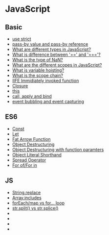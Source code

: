 # JavaScript

## Basic

- [use strict](./basic/03_use_strict.md)
- [pass-by value and pass-by reference](./basic/04_pass-by-value-reference.md)
- [What are different types in JavaScript?](./basic/05_types.md)
- [What is difference between '==' and '==='?](./basic/06_double-triple-equality.md)
- [What is the type of NaN?](./basic/07_NaN.md)
- [What are the different scopes in JavaScript?](./basic/08_Scope.md)
- [What is variable hoisting?](./basic/09_hoisting.md)
- [What is the scope chain?](./basic/10_scope-chain.md)
- [IIFE Immidiately invoked function](./basic/11_IIFE.md)
- [Closure](./basic/12_Closure.md)
- [this](./basic/14_this.md)
- [call, apply and bind](./basic/15_call-apply-bind.md)
- [event bubbling and event capturing](./basic/23_Events.md)

## ES6

- [Const](./ES6/const.md)
- [Let](./ES6/Let.md)
- [Fat Arrow Function](./ES6/fatArrow.md)
- [Object Destructuring](./ES6/Destructuring.md)
- [Object Destructuring with function paramters](./ES6/Object-destructuring.md)
- [Object Literal Shorthand](./ES6/object-literal-shorthand.md)
- [Spread Operator](./ES6/spreadOperator.md)
- [For of/For in](./ES6/ForOf.md)

## JS

- [String.replace](./Javascriptmas2024/README.md#stringreplace)
- [Array.includes](./Javascriptmas2024/README.md#arrayincludes)
- [forEach/map vs for... loop](./Javascriptmas2024/README.mdforeachmap-vs-for-loop)
- [str.split() vs str.splice()](./Javascriptmas2024/README.md#strsplit-vs-strsplice)
- [](./Javascriptmas2024/README.md)
- [](./Javascriptmas2024/README.md)
- [](./Javascriptmas2024/README.md)
- [](./Javascriptmas2024/README.md)
